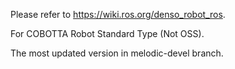 Please refer to https://wiki.ros.org/denso_robot_ros.

For COBOTTA Robot Standard Type (Not OSS).

The most updated version in melodic-devel branch.
